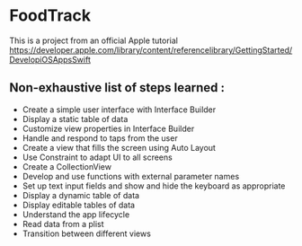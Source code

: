 # FoodTrack

This is a project from an official Apple tutorial
https://developer.apple.com/library/content/referencelibrary/GettingStarted/DevelopiOSAppsSwift

## Non-exhaustive list of steps learned :

* Create a simple user interface with Interface Builder
* Display a static table of data
* Customize view properties in Interface Builder
* Handle and respond to taps from the user
* Create a view that fills the screen using Auto Layout
* Use Constraint to adapt UI to all screens
* Create a CollectionView
* Develop and use functions with external parameter names
* Set up text input fields and show and hide the keyboard as appropriate
* Display a dynamic table of data
* Display editable tables of data
* Understand the app lifecycle
* Read data from a plist
* Transition between different views

